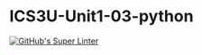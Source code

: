 # ICS3U-Unit1-03-python

[![GitHub's Super Linter](https://github.com/aymen-alsammarraie/ICS3U-Unit1-03-python/workflows/GitHub's%20Super%20Linter/badge.svg)](https://github.com/aymen-alsammarraie/ICS3U-Unit1-03-python/actions)
